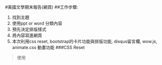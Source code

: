 #美國文學期末報告(網頁)
##工作步驟:
1. 找到主題
2. 使用ppt or word 分類內容
3. 預先決定排版樣式
4. 將內容寫進網頁
5. 本次利用css reset, bootstrap的卡片功能與排版功能, disqus留言欄, wow.js, animate.css 動畫功能
###CSS Reset
> 使用 <link rel="stylesheet" href="https://meyerweb.com/eric/tools/css/reset/reset200802.css">